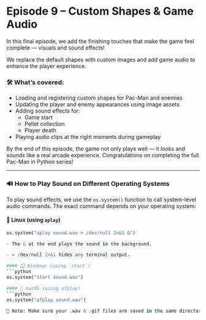 # Episode 9 – Custom Shapes & Game Audio

In this final episode, we add the finishing touches that make the game feel complete — visuals and sound effects!

We replace the default shapes with custom images and add game audio to enhance the player experience.

### 🛠️ What’s covered:
- Loading and registering custom shapes for Pac-Man and enemies
- Updating the player and enemy appearances using image assets
- Adding sound effects for:
  - Game start
  - Pellet collection
  - Player death
- Playing audio clips at the right moments during gameplay

By the end of this episode, the game not only plays well — it *looks* and *sounds* like a real arcade experience. Congratulations on completing the full Pac-Man in Python series!

---

### 🔊 How to Play Sound on Different Operating Systems

To play sound effects, we use the `os.system()` function to call system-level audio commands. The exact command depends on your operating system:

#### 🐧 Linux (using `aplay`)
```python
os.system("aplay sound.wav > /dev/null 2>&1 &")

- The & at the end plays the sound in the background.

- > /dev/null 2>&1 hides any terminal output.

#### 🪟 Windows (using `start`)
```python
os.system("start sound.wav")

#### 🍎 macOS (using afplay)
```python
os.system("afplay sound.wav")

📁 Note: Make sure your .wav & .gif files are saved in the same directory as your Python script, or provide the full path to the file.
